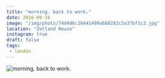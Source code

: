 ```yaml
---
title: "morning. back to work."
date: 2016-09-16
image: "/img/photo/74d4d6c18441499a680282c5a37bf1c2.jpg"
location: "Zetland House"
instagram: true
draft: false
tags:
 - london
---
```


![morning. back to work.](/img/photo/74d4d6c18441499a680282c5a37bf1c2.jpg)
